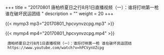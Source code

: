 +++
title = "20170801  唐柏桥夏日之行8月1日直播视频（一）：谁将打响第一枪 谁在破坏民运团结 "
description = ""
weight = 20
+++

{{< mymp3 mp3="20170801_hpcvynvzcpg.mp3" >}}

{{< mymp4 mp4="20170801_hpcvynvzcpg.mp4" >}}

     
     唐柏桥夏日之行8月1日直播视频（一）：谁将打响第一枪 谁在破坏民运团结 
     https://www.youtube.com/watch?v=hPCVynVZcpg 
